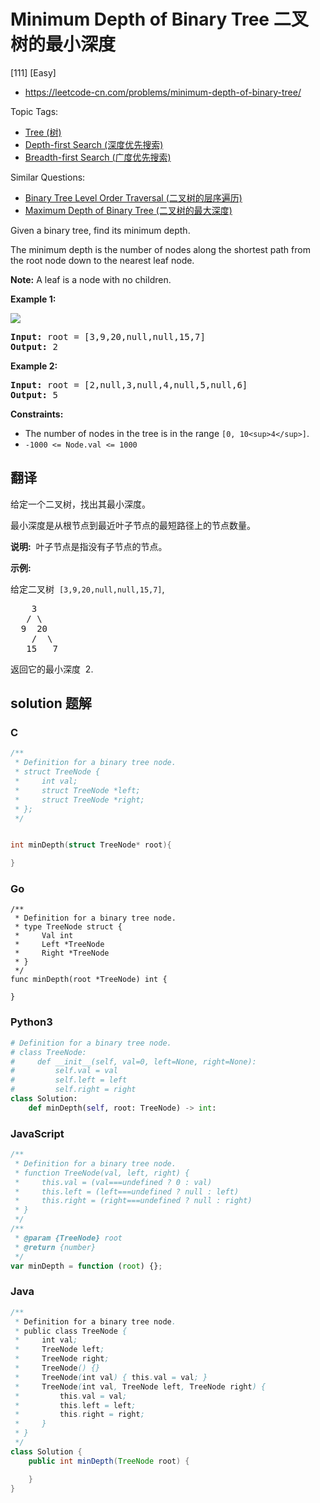 # Minimum Depth of Binary Tree 二叉树的最小深度

[111] [Easy]

- https://leetcode-cn.com/problems/minimum-depth-of-binary-tree/

Topic Tags:

- [Tree (树)](https://leetcode-cn.com/tag/tree/)
- [Depth-first Search (深度优先搜索)](https://leetcode-cn.com/tag/depth-first-search/)
- [Breadth-first Search (广度优先搜索)](https://leetcode-cn.com/tag/breadth-first-search/)

Similar Questions:

- [Binary Tree Level Order Traversal (二叉树的层序遍历)](https://leetcode-cn.com/problems/binary-tree-level-order-traversal/)
- [Maximum Depth of Binary Tree (二叉树的最大深度)](https://leetcode-cn.com/problems/maximum-depth-of-binary-tree/)

Given a binary tree, find its minimum depth.

The minimum depth is the number of nodes along the shortest path from the root node down to the nearest leaf node.

**Note:** A leaf is a node with no children.

**Example 1:**

![](https://assets.leetcode.com/uploads/2020/10/12/ex_depth.jpg)

<pre><strong>Input:</strong> root = [3,9,20,null,null,15,7]
<strong>Output:</strong> 2
</pre>

**Example 2:**

<pre><strong>Input:</strong> root = [2,null,3,null,4,null,5,null,6]
<strong>Output:</strong> 5
</pre>

**Constraints:**

- The number of nodes in the tree is in the range `[0, 10<sup>4</sup>]`.
- `-1000 <= Node.val <= 1000`

## 翻译

给定一个二叉树，找出其最小深度。

最小深度是从根节点到最近叶子节点的最短路径上的节点数量。

**说明:**  叶子节点是指没有子节点的节点。

**示例:**

给定二叉树  `[3,9,20,null,null,15,7]`,

<pre>    3
   / \
  9  20
    /  \
   15   7</pre>

返回它的最小深度  2.

## solution 题解

### C

```c
/**
 * Definition for a binary tree node.
 * struct TreeNode {
 *     int val;
 *     struct TreeNode *left;
 *     struct TreeNode *right;
 * };
 */


int minDepth(struct TreeNode* root){

}
```

### Go

```golang
/**
 * Definition for a binary tree node.
 * type TreeNode struct {
 *     Val int
 *     Left *TreeNode
 *     Right *TreeNode
 * }
 */
func minDepth(root *TreeNode) int {

}
```

### Python3

```python
# Definition for a binary tree node.
# class TreeNode:
#     def __init__(self, val=0, left=None, right=None):
#         self.val = val
#         self.left = left
#         self.right = right
class Solution:
    def minDepth(self, root: TreeNode) -> int:

```

### JavaScript

```javascript
/**
 * Definition for a binary tree node.
 * function TreeNode(val, left, right) {
 *     this.val = (val===undefined ? 0 : val)
 *     this.left = (left===undefined ? null : left)
 *     this.right = (right===undefined ? null : right)
 * }
 */
/**
 * @param {TreeNode} root
 * @return {number}
 */
var minDepth = function (root) {};
```

### Java

```java
/**
 * Definition for a binary tree node.
 * public class TreeNode {
 *     int val;
 *     TreeNode left;
 *     TreeNode right;
 *     TreeNode() {}
 *     TreeNode(int val) { this.val = val; }
 *     TreeNode(int val, TreeNode left, TreeNode right) {
 *         this.val = val;
 *         this.left = left;
 *         this.right = right;
 *     }
 * }
 */
class Solution {
    public int minDepth(TreeNode root) {

    }
}
```
